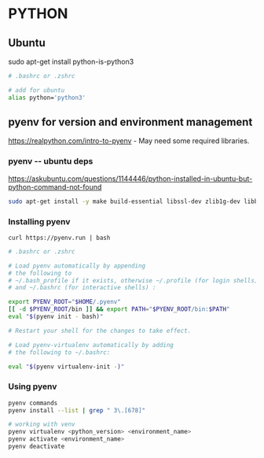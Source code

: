 # PYTHON

## Ubuntu

sudo apt-get install python-is-python3

```bash
# .bashrc or .zshrc

# add for ubuntu
alias python='python3'
```

## pyenv for version and environment management

https://realpython.com/intro-to-pyenv - May need some required libraries.

### pyenv -- ubuntu deps

https://askubuntu.com/questions/1144446/python-installed-in-ubuntu-but-python-command-not-found

```bash
sudo apt-get install -y make build-essential libssl-dev zlib1g-dev libbz2-dev libreadline-dev libsqlite3-dev wget curl llvm libncurses5-dev libncursesw5-dev xz-utils tk-dev libffi-dev liblzma-dev python3-openssl
```

### Installing pyenv

```
curl https://pyenv.run | bash
```

```bash
# .bashrc or .zshrc

# Load pyenv automatically by appending
# the following to 
# ~/.bash_profile if it exists, otherwise ~/.profile (for login shells)
# and ~/.bashrc (for interactive shells) :

export PYENV_ROOT="$HOME/.pyenv"
[[ -d $PYENV_ROOT/bin ]] && export PATH="$PYENV_ROOT/bin:$PATH"
eval "$(pyenv init - bash)"

# Restart your shell for the changes to take effect.

# Load pyenv-virtualenv automatically by adding
# the following to ~/.bashrc:

eval "$(pyenv virtualenv-init -)"
```

### Using pyenv

```bash
pyenv commands
pyenv install --list | grep " 3\.[678]"

# working with venv
pyenv virtualenv <python_version> <environment_name>
pyenv activate <environment_name>
pyenv deactivate
```